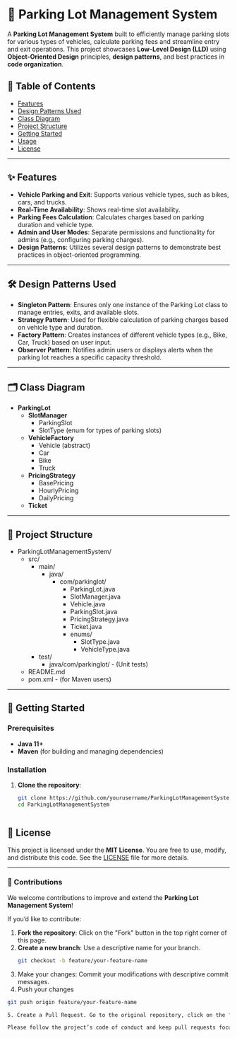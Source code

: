 # 🚗 Parking Lot Management System

A **Parking Lot Management System** built to efficiently manage parking slots for various types of vehicles, calculate parking fees and streamline entry and exit operations. This project showcases **Low-Level Design (LLD)** using **Object-Oriented Design** principles, **design patterns**, and best practices in **code organization**.

## 📝 Table of Contents
- [Features](#features)
- [Design Patterns Used](#design-patterns-used)
- [Class Diagram](#class-diagram)
- [Project Structure](#project-structure)
- [Getting Started](#getting-started)
- [Usage](#usage)
- [License](#license)

---

## ✨ Features

- **Vehicle Parking and Exit**: Supports various vehicle types, such as bikes, cars, and trucks.
- **Real-Time Availability**: Shows real-time slot availability.
- **Parking Fees Calculation**: Calculates charges based on parking duration and vehicle type.
- **Admin and User Modes**: Separate permissions and functionality for admins (e.g., configuring parking charges).
- **Design Patterns**: Utilizes several design patterns to demonstrate best practices in object-oriented programming.

---

## 🛠️ Design Patterns Used

- **Singleton Pattern**: Ensures only one instance of the Parking Lot class to manage entries, exits, and available slots.
- **Strategy Pattern**: Used for flexible calculation of parking charges based on vehicle type and duration.
- **Factory Pattern**: Creates instances of different vehicle types (e.g., Bike, Car, Truck) based on user input.
- **Observer Pattern**: Notifies admin users or displays alerts when the parking lot reaches a specific capacity threshold.

---

## 🗂️ Class Diagram

- **ParkingLot**
  - **SlotManager**
    - ParkingSlot
    - SlotType (enum for types of parking slots)
  - **VehicleFactory**
    - Vehicle (abstract)
    - Car
    - Bike
    - Truck
  - **PricingStrategy**
    - BasePricing
    - HourlyPricing
    - DailyPricing
  - **Ticket**


---

## 📂 Project Structure

- ParkingLotManagementSystem/
  - src/
    - main/
      - java/
        - com/parkinglot/
          - ParkingLot.java
          - SlotManager.java
          - Vehicle.java
          - ParkingSlot.java
          - PricingStrategy.java
          - Ticket.java
          - enums/
            - SlotType.java
            - VehicleType.java
    - test/
      - java/com/parkinglot/ - (Unit tests)
  - README.md
  - pom.xml - (for Maven users)


---

## 🚀 Getting Started

### Prerequisites

- **Java 11+**
- **Maven** (for building and managing dependencies)

### Installation

1. **Clone the repository**:
   ```bash
   git clone https://github.com/yourusername/ParkingLotManagementSystem.git
   cd ParkingLotManagementSystem
   


## 📜 License

This project is licensed under the **MIT License**. You are free to use, modify, and distribute this code. See the [LICENSE](LICENSE) file for more details.

---

### 📢 Contributions

We welcome contributions to improve and extend the **Parking Lot Management System**!

If you’d like to contribute:
1. **Fork the repository**: Click on the "Fork" button in the top right corner of this page.
2. **Create a new branch**: Use a descriptive name for your branch.
   ```bash
   git checkout -b feature/your-feature-name

3. Make your changes: Commit your modifications with descriptive commit messages.
4. Push your changes
  ```bash 
  git push origin feature/your-feature-name

5. Create a Pull Request. Go to the original repository, click on the "Pull Requests" tab, and submit your request.

Please follow the project’s code of conduct and keep pull requests focused on a single feature or improvement. For larger changes, open an issue first to discuss what you would like to change.


